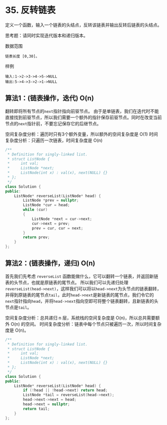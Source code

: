 # 35. 反转链表 

定义一个函数，输入一个链表的头结点，反转该链表并输出反转后链表的头结点。

思考题：请同时实现迭代版本和递归版本。

数据范围
```
链表长度 [0,30]。
```

样例
```
输入:1->2->3->4->5->NULL
输出:5->4->3->2->1->NULL
```

## 算法1：(链表操作，迭代) O(n)

翻转即将所有节点的`next`指针指向前驱节点。
由于是单链表，我们在迭代时不能直接找到前驱节点，所以我们需要一个额外的指针保存前驱节点。同时在改变当前节点的`next`指针前，不要忘记保存它的后继节点。

空间复杂度分析：遍历时只有3个额外变量，所以额外的空间复杂度是 O(1)
时间复杂度分析：只遍历一次链表，时间复杂度是 O(n)


```c++
/**
 * Definition for singly-linked list.
 * struct ListNode {
 *     int val;
 *     ListNode *next;
 *     ListNode(int x) : val(x), next(NULL) {}
 * };
 */
class Solution {
public:
    ListNode* reverseList(ListNode* head) {
        ListNode *prev = nullptr;
        ListNode *cur = head;
        while (cur)
        {
            ListNode *next = cur->next;
            cur->next = prev;
            prev = cur, cur = next;
        }
        return prev;
    }
};
```

## 算法2：(链表操作，递归) O(n)

首先我们先考虑 `reverseList` 函数能做什么，它可以翻转一个链表，并返回新链表的头节点，也就是原链表的尾节点。
所以我们可以先递归处理 `reverseList(head->next)`，这样我们可以将以`head->next`为头节点的链表翻转，并得到原链表的尾节点`tail`，此时`head->next`是新链表的尾节点，我们令它的`next`指针指向`head`，并将`head->next`指向空即可将整个链表翻转，且新链表的头节点是`tail`。

空间复杂度分析：总共递归 n 层，系统栈的空间复杂度是 O(n)，所以总共需要额外 O(n) 的空间。
时间复杂度分析：链表中每个节点只被遍历一次，所以时间复杂度是 O(n)。

```c++
/**
 * Definition for singly-linked list.
 * struct ListNode {
 *     int val;
 *     ListNode *next;
 *     ListNode(int x) : val(x), next(NULL) {}
 * };
 */
class Solution {
public:
    ListNode* reverseList(ListNode* head) {
        if (!head || !head->next) return head;
        ListNode *tail = reverseList(head->next);
        head->next->next = head;
        head->next = nullptr;
        return tail;
    }
};
```
